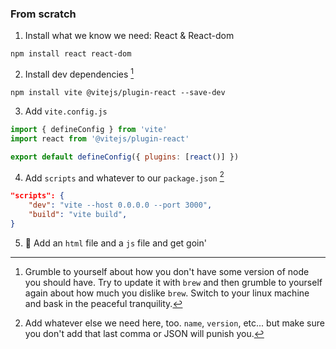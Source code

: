### From scratch


1. Install what we know we need: React & React-dom

```
npm install react react-dom
```

2. Install dev dependencies [^1]

```
npm install vite @vitejs/plugin-react --save-dev
```

3. Add `vite.config.js`

```javascript
import { defineConfig } from 'vite'
import react from '@vitejs/plugin-react'

export default defineConfig({ plugins: [react()] })
```

4. Add `scripts` and whatever to our `package.json` [^2]

```json
"scripts": {
    "dev": "vite --host 0.0.0.0 --port 3000",
    "build": "vite build",
}
```

5. 🥳 Add an `html` file and a `js` file and get goin' 


[^1]: Grumble to yourself about how you don't have some version of node you
  should have. Try to update it with `brew` and then grumble to yourself again
  about how much you dislike `brew`. Switch to your linux machine and bask in
  the peaceful tranquility.

[^2]: Add whatever else we need here, too. `name`, `version`, etc... but make
  sure you don't add that last comma or JSON will punish you. 
